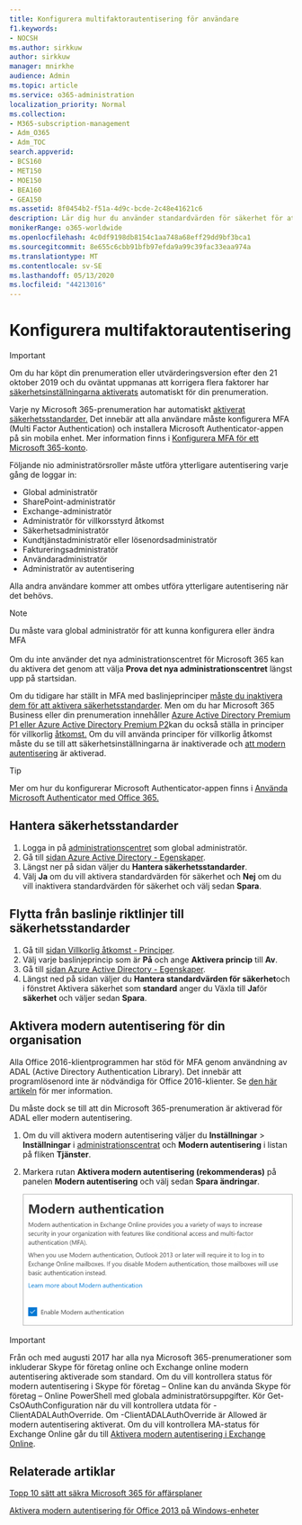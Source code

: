 ```yaml
---
title: Konfigurera multifaktorautentisering för användare
f1.keywords:
- NOCSH
ms.author: sirkkuw
author: sirkkuw
manager: mnirkhe
audience: Admin
ms.topic: article
ms.service: o365-administration
localization_priority: Normal
ms.collection:
- M365-subscription-management
- Adm_O365
- Adm_TOC
search.appverid:
- BCS160
- MET150
- MOE150
- BEA160
- GEA150
ms.assetid: 8f0454b2-f51a-4d9c-bcde-2c48e41621c6
description: Lär dig hur du använder standardvärden för säkerhet för att konfigurera multifaktorautentisering för användare.
monikerRange: o365-worldwide
ms.openlocfilehash: 4c0df9198db8154c1aa748a68eff29dd9bf3bca1
ms.sourcegitcommit: 8e655c6cbb91bfb97efda9a99c39fac33eaa974a
ms.translationtype: MT
ms.contentlocale: sv-SE
ms.lasthandoff: 05/13/2020
ms.locfileid: "44213016"
---
```

# <a name="set-up-multi-factor-authentication"></a>Konfigurera multifaktorautentisering
  
> [!IMPORTANT]
> Om du har köpt din prenumeration eller utvärderingsversion efter den 21 oktober 2019 och du oväntat uppmanas att korrigera flera faktorer har [säkerhetsinställningarna aktiverats](https://docs.microsoft.com/azure/active-directory/fundamentals/concept-fundamentals-security-defaults) automatiskt för din prenumeration.

Varje ny Microsoft 365-prenumeration har automatiskt [aktiverat säkerhetsstandarder.](https://docs.microsoft.com/azure/active-directory/fundamentals/concept-fundamentals-security-defaults) Det innebär att alla användare måste konfigurera MFA (Multi Factor Authentication) och installera Microsoft Authenticator-appen på sin mobila enhet. Mer information finns i [Konfigurera MFA för ett Microsoft 365-konto](https://support.office.com/article/ace1d096-61e5-449b-a875-58eb3d74de14).

Följande nio administratörsroller måste utföra ytterligare autentisering varje gång de loggar in:

- Global administratör
- SharePoint-administratör
- Exchange-administratör
- Administratör för villkorsstyrd åtkomst
- Säkerhetsadministratör
- Kundtjänstadministratör eller lösenordsadministratör
- Faktureringsadministratör
- Användaradministratör
- Administratör av autentisering

Alla andra användare kommer att ombes utföra ytterligare autentisering när det behövs.

> [!NOTE]
> Du måste vara global administratör för att kunna konfigurera eller ändra MFA <br><br>
> Om du inte använder det nya administrationscentret för Microsoft 365 kan du aktivera det genom att välja **Prova det nya administrationscentret** längst upp på startsidan.

Om du tidigare har ställt in MFA med baslinjeprinciper [måste du inaktivera dem för att aktivera säkerhetsstandarder](#move-from-baseline-policies-to-security-defaults). Men om du har Microsoft 365 Business eller din prenumeration innehåller [Azure Active Directory Premium P1 eller Azure Active Directory Premium P2](https://azure.microsoft.com/pricing/details/active-directory/)kan du också ställa in principer för villkorlig [åtkomst.](https://docs.microsoft.com/azure/active-directory/conditional-access/overview) Om du vill använda principer för villkorlig åtkomst måste du se till att säkerhetsinställningarna är inaktiverade och [att modern autentisering](#enable-modern-authentication-for-your-organization) är aktiverad.

> [!TIP]
> Mer om hur du konfigurerar Microsoft Authenticator-appen finns i [Använda Microsoft Authenticator med Office 365.](https://support.office.com/article/use-microsoft-authenticator-with-office-365-1412611f-ad8d-43ab-807c-7965e5155411)

## <a name="manage-security-defaults"></a>Hantera säkerhetsstandarder

1. Logga in på [administrationscentret](https://go.microsoft.com/fwlink/p/?linkid=834822) som global administratör.
2. Gå till [sidan Azure Active Directory - Egenskaper](https://portal.azure.com/#blade/Microsoft_AAD_IAM/ActiveDirectoryMenuBlade/Properties).
3. Längst ner på sidan väljer du **Hantera säkerhetsstandarder**.
4. Välj **Ja** om du vill aktivera standardvärden för säkerhet och **Nej** om du vill inaktivera standardvärden för säkerhet och välj sedan **Spara**.

## <a name="move-from-baseline-policies-to-security-defaults"></a>Flytta från baslinje riktlinjer till säkerhetsstandarder

1. Gå till [sidan Villkorlig åtkomst - Principer](https://portal.azure.com/#blade/Microsoft_AAD_IAM/ConditionalAccessBlade/Policies).
2. Välj varje baslinjeprincip som är **På** och ange **Aktivera princip** till **Av**.
3. Gå till [sidan Azure Active Directory - Egenskaper](https://portal.azure.com/#blade/Microsoft_AAD_IAM/ActiveDirectoryMenuBlade/Properties).
4. Längst ned på sidan väljer du **Hantera standardvärden för säkerhet**och i fönstret Aktivera säkerhet som **standard** anger du Växla till **Ja**för **säkerhet** och väljer sedan **Spara**. 

## <a name="enable-modern-authentication-for-your-organization"></a>Aktivera modern autentisering för din organisation

Alla Office 2016-klientprogrammen har stöd för MFA genom användning av ADAL (Active Directory Authentication Library). Det innebär att programlösenord inte är nödvändiga för Office 2016-klienter. Se [den här artikeln](https://docs.microsoft.com/azure/active-directory/authentication/howto-mfa-mfasettings#app-passwords) för mer information.

Du måste dock se till att din Microsoft 365-prenumeration är aktiverad för ADAL eller modern autentisering.

1. Om du vill aktivera modern autentisering väljer du **Inställningar** \> **Inställningar** i [administrationscentrat](https://go.microsoft.com/fwlink/p/?linkid=834822) och **Modern autentisering** i listan på fliken **Tjänster**.

2. Markera rutan **Aktivera modern autentisering (rekommenderas)** på panelen **Modern autentisering** och välj sedan **Spara ändringar**. 

    ![Panelen Modern autentisering med kryssrutan Aktivera markerad.](../../media/enablemodernauth.png)
    
> [!IMPORTANT]
> Från och med augusti 2017 har alla nya Microsoft 365-prenumerationer som inkluderar Skype för företag online och Exchange online modern autentisering aktiverade som standard. Om du vill kontrollera status för modern autentisering i Skype för företag – Online kan du använda Skype för företag – Online PowerShell med globala administratörsuppgifter. Kör Get-CsOAuthConfiguration när du vill kontrollera utdata för -ClientADALAuthOverride. Om -ClientADALAuthOverride är Allowed är modern autentisering aktiverat.
Om du vill kontrollera MA-status för Exchange Online går du till [Aktivera modern autentisering i Exchange Online](https://docs.microsoft.com/exchange/clients-and-mobile-in-exchange-online/enable-or-disable-modern-authentication-in-exchange-online).

## <a name="related-articles"></a>Relaterade artiklar

[Topp 10 sätt att säkra Microsoft 365 för affärsplaner](secure-your-business-data.md)

[Aktivera modern autentisering för Office 2013 på Windows-enheter](enable-modern-authentication.md)
